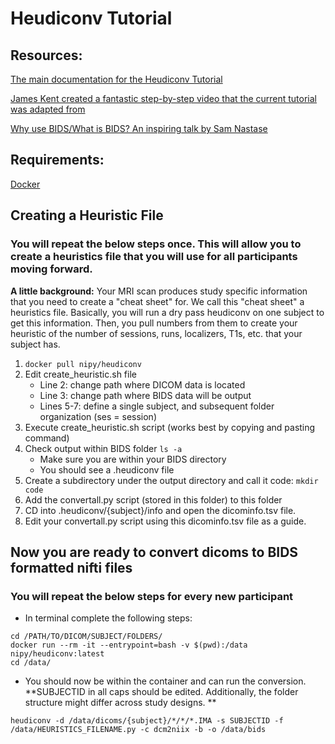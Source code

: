 # Heudiconv Tutorial

## Resources:
[The main documentation for the Heudiconv Tutorial](https://neuroimaging-core-docs.readthedocs.io/en/latest/pages/heudiconv.html)

[James Kent created a fantastic step-by-step video that the current tutorial was adapted from](https://www.youtube.com/watch?v=O1kZAuR7E00)

[Why use BIDS/What is BIDS? An inspiring talk by Sam Nastase](https://docs.google.com/presentation/d/11MeS72TRLTiEwX4EbjWj84IFCTAmMJIawZF3VCLWLjA/edit#slide=id.g89c2127f6e_0_478)

## Requirements:
[Docker](https://www.docker.com/)

## Creating a Heuristic File
### You will repeat the below steps once. This will allow you to create a heuristics file that you will use for all participants moving forward.
**A little background:** Your MRI scan produces study specific information that you need to create a "cheat sheet" for. We call this "cheat sheet" a heuristics file. Basically, you will run a dry pass heudiconv on one subject to get this information. Then, you pull numbers from them to create your heuristic of the number of sessions, runs, localizers, T1s, etc. that your subject has. 

1. ```docker pull nipy/heudiconv```
2. Edit create_heuristic.sh file
    - Line 2: change path where DICOM data is located
    - Line 3: change path where BIDS data will be output
   - Lines 5-7: define a single subject, and subsequent folder organization (ses = session)
3. Execute create_heuristic.sh script (works best by copying and pasting command)
4. Check output within BIDS folder ```ls -a```
    - Make sure you are within your BIDS directory
    - You should see a .heudiconv file
5. Create a subdirectory under the output directory and call it code: ```mkdir code```
6. Add the convertall.py script (stored in this folder) to this folder
7. CD into .heudiconv/{subject}/info and open the dicominfo.tsv file.
8. Edit your convertall.py script using this dicominfo.tsv file as a guide.

## Now you are ready to convert dicoms to BIDS formatted nifti files
### You will repeat the below steps for every new participant

-  In terminal complete the following steps:
```
cd /PATH/TO/DICOM/SUBJECT/FOLDERS/
docker run --rm -it --entrypoint=bash -v $(pwd):/data nipy/heudiconv:latest
cd /data/
```
-  You should now be within the container and can run the conversion. 
**SUBJECTID in all caps should be edited. Additionally, the folder structure might differ across study designs. **
```
heudiconv -d /data/dicoms/{subject}/*/*/*.IMA -s SUBJECTID -f /data/HEURISTICS_FILENAME.py -c dcm2niix -b -o /data/bids
```

